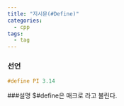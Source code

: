 ```yaml
---
title: "지시문(#Define)"
categories:
  - cpp
tags:
  - tag
---
```


### 선언
```cpp
#define PI 3.14
```

###설명
$#define은 매크로 라고 불린다.
